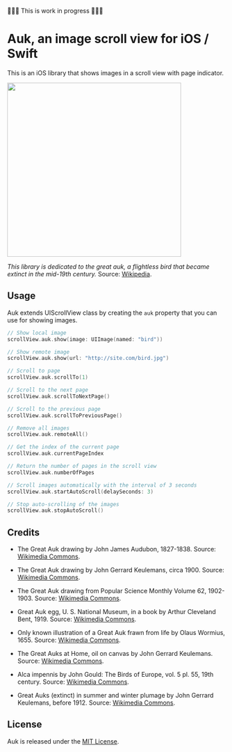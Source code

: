 🔨🔨🔨 This is work in progress 🔨🔨🔨


# Auk, an image scroll view for iOS / Swift

This is an iOS library that shows images in a scroll view with page indicator.

<img src='https://raw.githubusercontent.com/evgenyneu/Auk/master/Graphics/Drawings/Great_auk_with_juvenile.jpg' width='400'>

*This library is dedicated to the great auk, a flightless bird that became extinct in the mid-19th century.*
Source: [Wikipedia](https://en.wikipedia.org/wiki/Great_auk).

## Usage

Auk extends UIScrollView class by creating the `auk` property that you can use for showing images.

```Swift
// Show local image
scrollView.auk.show(image: UIImage(named: "bird"))

// Show remote image
scrollView.auk.show(url: "http://site.com/bird.jpg")

// Scroll to page
scrollView.auk.scrollTo(1)

// Scroll to the next page
scrollView.auk.scrollToNextPage()

// Scroll to the previous page
scrollView.auk.scrollToPreviousPage()

// Remove all images
scrollView.auk.remoteAll()

// Get the index of the current page
scrollView.auk.currentPageIndex

// Return the number of pages in the scroll view
scrollView.auk.numberOfPages

// Scroll images automatically with the interval of 3 seconds
scrollView.auk.startAutoScroll(delaySeconds: 3)

// Stop auto-scrolling of the images
scrollView.auk.stopAutoScroll()
```


## Credits

* The Great Auk drawing by John James Audubon, 1827-1838. Source: [Wikimedia Commons](https://commons.wikimedia.org/wiki/File:341_Great_Auk.jpg).

* The Great Auk drawing by John Gerrard Keulemans, circa 1900. Source: [Wikimedia Commons](https://commons.wikimedia.org/wiki/File:Great_auk_with_juvenile.jpg).

* The Great Auk drawing from Popular Science Monthly Volume 62, 1902-1903. Source: [Wikimedia Commons](https://commons.wikimedia.org/wiki/File:PSM_V62_D510_The_great_auk.png).

* Great Auk egg, U. S. National Museum, in a book by Arthur Cleveland Bent, 1919. Source: [Wikimedia Commons](https://commons.wikimedia.org/wiki/File:Great_Auk_Egg_Bent.jpg).

* Only known illustration of a Great Auk frawn from life by Olaus Wormius, 1655. Source: [Wikimedia Commons](https://commons.wikimedia.org/wiki/File:Wormius%27_Great_Auk.jpg).

* The Great Auks at Home, oil on canvas by John Gerrard Keulemans. Source: [Wikimedia Commons](https://commons.wikimedia.org/wiki/File:Pinguinus.jpg).

* Alca impennis by John Gould: The Birds of Europe, vol. 5 pl. 55, 19th century. Source: [Wikimedia Commons](https://commons.wikimedia.org/wiki/File:Alca_Impennis_by_John_Gould.jpg).

* Great Auks (extinct) in summer and winter plumage by John Gerrard Keulemans, before 1912. Source: [Wikimedia Commons](https://commons.wikimedia.org/wiki/File:Keulemans-GreatAuk.jpg).



## License

Auk is released under the [MIT License](LICENSE).

